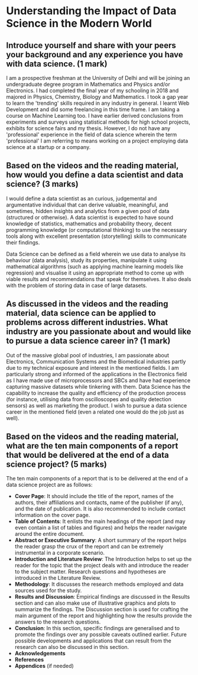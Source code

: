 # Understanding the Impact of Data Science in the Modern World

## Introduce yourself and share with your peers your background and any experience you have with data science. (1 mark)

I am a prospective freshman at the University of Delhi and will be joining an undergraduate degree program in Mathematics and Physics and/or Electronics. I had completed the final year of my schooling in 2018 and majored in Physics, Chemistry, Biology and Mathematics. I took a gap year to learn the 'trending' skills required in any industry in general. I learnt Web Development and did some freelancing in this time frame. I am taking a course on Machine Learning too. I have earlier derived conclusions from experiments and surveys using statistical methods for high school projects, exhibits for science fairs and my thesis. However, I do not have any 'professional' experience in the field of data science wherein the term 'professional' I am referring to means working on a project employing data science at a startup or a company.

## Based on the videos and the reading material, how would you define a data scientist and data science? (3 marks)

I would define a data scientist as an curious, judgemental and argumentative individual that can derive valuable, meaningful, and sometimes, hidden insights and analytics from a given pool of data (structured or otherwise). A data scientist is expected to have sound knowledge of statistics, mathematics and probability theory, decent programming knowledge (or computational thinking) to use the necessary tools along with excellent presentation (storytelling) skills to communicate their findings.

Data Science can be defined as a field wherein we use data to analyse its behaviour (data analysis), study its properties, manipulate it using mathematical algorithms (such as applying machine learning models like regression) and visualise it using an appropriate method to come up with viable results and recommendations that speak for themselves. It also deals with the problem of storing data in case of large datasets.

## As discussed in the videos and the reading material, data science can be applied to problems across different industries. What industry are you passionate about and would like to pursue a data science career in? (1 mark)

Out of the massive global pool of industries, I am passionate about Electronics, Communication Systems and the Biomedical industries partly due to my technical exposure and interest in the mentioned fields. I am particularly strong and informed of the applications in the Electronics field as I have made use of microprocessors and SBCs and have had experience capturing massive datasets while tinkering with them. Data Science has the capability to increase the quality and efficiency of the production process (for instance, utilising data from oscilloscopes and quality detection sensors) as well as marketing the product. I wish to pursue a data science career in the mentioned field (even a related one would do the job just as well).

## Based on the videos and the reading material, what are the ten main components of a report that would be delivered at the end of a data science project? (5 marks)

The ten main components of a report that is to be delivered at the end of a data science project are as follows:

  - **Cover Page**: It should include the title of the report, names of the authors, their affiliations and contacts, name of the publisher (if any), and the date of publication. It is also recommended to include contact information on the cover page.
  - **Table of Contents**: It enlists the main headings of the report (and may even contain a list of tables and figures) and helps the reader navigate around the entire document.
  - **Abstract or Executive Summary**: A short summary of the report helps the reader grasp the crux of the report and can be extremely instrumental in a corporate scenario.
  - **Introduction and Literature Review**: The Introduction helps to set up the reader for the topic that the project deals with and introduce the reader to the subject matter. Research questions and hypotheses are introduced in the Literature Review.
  - **Methodology**: It discusses the research methods employed and data sources used for the study.
  - **Results and Discussion**: Empirical findings are discussed in the Results section and can also make use of illustrative graphics and plots to summarize the findings. The Discussion section is used for crafting the main argument of the report and highlighting how the results provide the answers to the research questions.
  - **Conclusion**: In this section, specific findings are generalised and to promote the findings over any possible caveats outlined earlier. Future possible developments and applications that can result from the research can also be discussed in this section.
  - **Acknowledgements**
  - **References**
  - **Appendices** (if needed)
